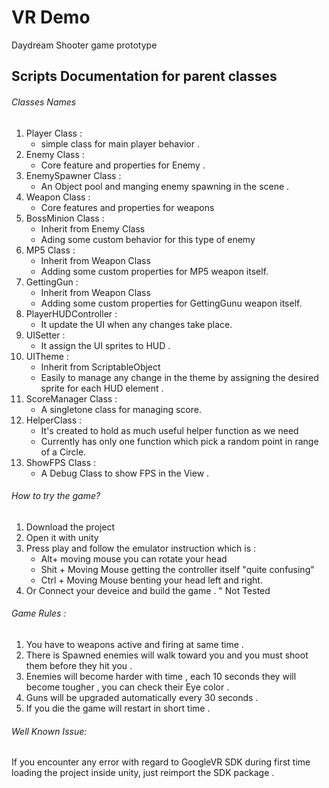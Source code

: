 # VR Demo

Daydream Shooter game prototype

## Scripts Documentation for parent classes
###### Classes Names 

1. Player Class :
	- simple class for main player behavior .
2. Enemy Class :
	- Core feature and properties for Enemy .
3. EnemySpawner Class :
	- An Object pool and manging enemy spawning in the scene .
4. Weapon Class :
	- Core features and properties for weapons  
5. BossMinion Class : 
	- Inherit from Enemy Class
	- Ading some custom behavior for this type of enemy
6. MP5 Class : 
	- Inherit from Weapon Class
	- Adding some custom properties for MP5 weapon itself.
7. GettingGun :
	- Inherit from Weapon Class
	- Adding some custom properties for GettingGunu weapon itself.
8. PlayerHUDController :
	- It update the UI when any changes take place.
9. UISetter :
	- It assign the UI sprites to HUD .
10. UITheme : 
	- Inherit from ScriptableObject
	- Easily to manage any change in the theme by assigning the desired sprite for each HUD element .
11. ScoreManager Class :
	- A singletone class for managing score.
12. HelperClass :
	- It's created to hold as much useful helper function as we need
	- Currently has only one function which pick a random point in range of a Circle.
13. ShowFPS Class :
	- A Debug Class to show FPS in the View .


###### How to try the game?

1. Download the project
2. Open it with unity
3. Press play and follow the emulator instruction which is :
	- Alt+ moving mouse you can rotate your head
	- Shit + Moving Mouse getting the controller itself "quite confusing"
	- Ctrl + Moving Mouse benting your head left and right.
4. Or Connect your deveice and build the game . " Not Tested

###### Game Rules :

1. You have to weapons active and firing at same time .
2. There is Spawned enemies will walk toward you and you must shoot them before they hit you .
3. Enemies will become harder with time , each 10 seconds they will become tougher , you can check their Eye color .
4. Guns will be upgraded automatically every 30 seconds .
5. If you die the game will restart in short time .

###### Well Known Issue:

If you encounter any error with regard to GoogleVR SDK during first time loading the project inside unity,
just reimport the SDK package .



